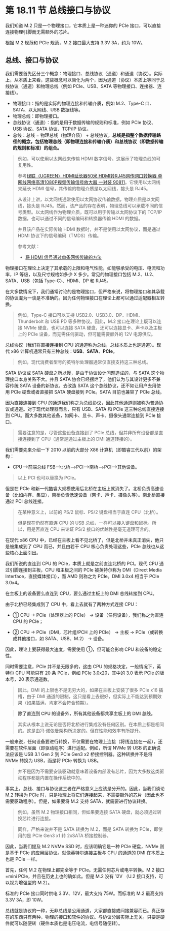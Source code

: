 # 第 18.11 节 总线接口与协议

我们知道 M.2 只是一个物理接口，它本质上是一种迷你的 PCIe 接口，可以直接连接物理引脚而无需额外的芯片。

根据 M.2 规范和 PCIe 规范，M.2 接口最大支持 3.3V 3A，约为 10W。



## 总线、接口与协议

我们需要首先区分三个概念：物理接口、总线协议（通道）和通道（协议）。实际上，从本质上来看，这些概念可以简化为两个，因为通道（协议）本质上等同于总线协议（通道）和物理总线（例如 PCIe、USB、SATA 等物理接口、连接器、连接线）。


- 物理接口：指的是实际的物理连接和传输介质，例如 M.2、Type-C 口、SATA、以太网线、USB 数据线等。
- 物理总线：即物理接口。
- 总线协议（通道）：指的是用于数据传输的规则和标准，例如 PCIe 协议、USB 协议、SATA 协议、TCP/IP 协议。
- 总线：总线 = 物理总线（物理介质） + 总线协议。**总线是指整个数据传输路径的概念，包括物理总线（即物理连接和传输介质）和总线协议（即数据传输的规则和标准）的组合。**


>例如，可以使用以太网线来传输 HDMI 数字信号。这展示了物理总线的可复用性。
>
>参考[绿联（UGREEN）HDMI延长器50米 HDMI转RJ45网传网口转换器 单网线网络高清1080P视频传输信号放大器 一对装 90811](https://item.jd.com/100053619301.html)。它使用以太网线来延长 HDMI 信号，其传输的物理介质是以太网线，接头是 RJ45。
>
>从设计上讲，以太网线通常使用以太网协议传输数据，物理介质是以太网线，接头是 RJ45。然而，该产品的存在表明，物理总线可以承载不同的信号类型。以太网线作为物理介质，既可以用于传输以太网协议下的 TCP/IP 数据，也可以通过不同的信号编码和转换器传输 HDMI 的数据。
>
>并且该产品在实际传输 HDMI 数据时，并不是使用以太网协议，而是通过 HDMI 协议下的信号编码（TMDS）传输。
>
>参考文献：
>
>- [将 HDMI 信号通过单条网线传输的方法](https://patents.google.com/patent/CN101572074A/zh)


物理接口在理论上决定了其承载的上限和电气性能，如能够承受的电压、电流和功率，IP 等级，以及尺寸规格如多少 X 多少。常见的物理接口包括 M.2、U.2、SATA、USB（包括 Type-C）、HDMI、DP 和 RJ45。

在大多数情况下，我们通常讨论的是物理接口，但严格来说，将物理接口和其承载的协议混为一谈是不准确的。因为任何物理接口在理论上都可以通过适配器相互转换。

>例如，Type-C 接口可以支持 USB2.0、USB3.0、DP、HDMI、Thunderbolt 和 USB PD 等多种协议。因此，M.2 接口在理论上既可以连接 NVMe 硬盘，也可以连接 SATA 硬盘，还可以连接显卡、声卡以及主板上的 PCIe 设备，而无需任何驱动，但可能需要额外的 12V 电源供应。

总线协议（我们将直接连接到 CPU 的通道称为总线，总线本质上也是通道）。现代 x86 计算机通常只有三种总线：**USB**、**SATA**、**PCIe**。

>例如，现代消费者型号的英特尔处理器通常仅直接支持这三种总线。

SATA 协议或 SATA 硬盘之所以慢，是由于协议设计问题造成的，与 SATA 这个物理接口本身关系不大。并且 SATA 协会已经摆烂了，他们认为与其设计更多不兼容传统 SATA 设备的新协议，去改造 SATA 这个总线协议，还不如让用户去用使用 PCIe 硬盘或者直接把 SATA 硬盘接到 PCIe。SATA 目前也兼容了 PCIe 总线。

因为直接连接到 CPU 的通道我们称之为总线协议，因此其他通道则被称为普通协议或通道。对于现代处理器而言，只有 USB、SATA 和 PCIe 这三种总线直接连接到 CPU。而大多数其他设备，如网卡、显卡、声卡、摄像头通常连接到 PCIe 接口。

>需要注意的是，尽管这些设备连接到了 PCIe 总线，但并非所有设备都是直接连接到了 CPU（通常是通过主板上的 DMI 通道转接的）。

我们需要先来介绍一下 2010 以前的大部分 X86 计算机（即酷睿三代以前）的架构：

- CPU——>前端总线 FSB—>北桥—>PCI—>南桥—>PCI—>其他设备。

>以上 PCI 也可以替换为 PCIe。

但是在 PCIe 和新一代酷睿大规模使用后北桥在主板上就消失了。北桥负责高速设备（比如内存、集显），南桥负责低速设备（网卡、声卡、摄像头等）。南北桥直接通过 PCI 总线连接。

>在某种意义上，以前的 PS/2 鼠标、PS/2 键盘相当于直连 CPU（北桥）。
>
>但是现在仍然有直连 CPU 的 USB 总线，一样可以接入键盘和鼠标。所以，用是否直连 CPU 来论证 PS/2 接口的优越性是毫无道理可言的。

在现代 x86 CPU 中，已经在主板上看不见北桥了，但是北桥并未真正消失，他只是被集成到了 CPU 而已，并且由若干 CPU 核心负责处理这些，PCIe 总线也从这些核心上面引出。

我们所说的直连到 CPU 的 PCIe，本质上就是之前直连北桥的 PCI。现代 CPU 通过引脚连接到主板，CPU 和主板之间的 PCIe 被英特尔称为 DMI（Direct Media Interface，直接媒体接口），而 AMD 则称之为 PCIe。DMI 3.0x4 相当于 PCIe 3.0x4。

在主板上的设备要么直连到 CPU，要么通过主板上的 DMI 总线转接到 CPU。

由于北桥已经集成到了 CPU 中，看上去就有了两种方式连接 CPU：

- ① CPU -> PCIe（处理器上的 PCIe） -> 设备（任何设备），我们称之为直连 CPU 的 PCIe；

- ② CPU -> PCIe（DMI，芯片组/PCH 上的 PCIe） -> 主板 -> PCIe（或转换成其他接口，如 SATA、USB、M.2） -> 设备。

因此，理论上要获得最大速度，需要使用 ①，但可能会影响 CPU 和设备的稳定性。

同时需要注意，PCIe 并不是无限多的，这由 CPU 的规格决定，一般情况下，英特尔 CPU 可能只有 20 条 PCIe，例如 PCIe 3.0x20，其中的 3.0 表示 PCIe 的版本号，20 表示通道数。

>因此，DMI 的上限也不是无穷大的，如果在主板上安装了很多 PCIe x16 插槽，由于 DMI 通道的限制，这只是看上去很好，但实际上不能达到预期效果（如果插满，肯定不会符合预期）。

>**除了直连到 CPU 的设备外，所有其他设备都共享主板上的 DMI 总线。**

>其实从根本上说无论是否将北桥进行集成没有任何区别。在本质上都是相同的。这是由冯·诺依曼架构所决定的。但在性能和效率有所提升。

一般来说，任何设备要进行转换，不仅需要在物理上连接（将线连接在一起），还需要在软件层面（即驱动程序）进行适配。例如，所谓 NVMe 转 USB 的正确说法应该是 USB 3.1 Gen 2 到 PCIe Gen3 x2 桥接控制器。这种转换并不是将 NVMe 转换为 USB，而是将 PCIe 转换为 USB。

>并不是因为不需要安装驱动就意味着设备内部没有芯片，因为大多数这类驱动程序都是内置在操作系统中的。

事实上，总线、接口与协议这三者在严格意义上应该是分开的。因此，当我们谈论 M.2 转换为 PCIe 时，只是物理上将它们连接起来，不需要额外的芯片（因此也不需要驱动程序）。但是，如果要将 M.2 支持 SATA，就需要进行协议转换。

>例如，虽然 M.2 物理接口相同，但如果要连接 SATA 硬盘，就必须通过转换芯片进行连接。

>同样，严格来说并不是 SATA 转换为 M.2，而是 SATA 转换为 PCIe，即使用的是 PCIe Gen3 x1 转 2xSATA 桥接控制器。

因此，当我们提及 M.2 NVMe SSD 时，应该明确它是一种 PCIe 硬盘，NVMe 则是基于 PCIe 的应用层协议。就像英特尔连接主板与 CPU 的通道的 DMI 在本质上也是 PCIe 一样。

首先，任何 M.2 在物理上都完全等于 PCIe。无需任何芯片或电平转换。M.2 接口=mini PCIe，并且在历史上也的确如此。但是 M.2 没有 12V （U.2 接口支持，可以视为增强型的 M.2）。

标准的 PCIe 接口同时供电 3.3V、12V，最大支持 75W。而标准的 M.2 最高支持 3.3V 3A，即 10W。

总线就是协议的一种，无非总线是公用通道，大家都直接或间接兼容而已。真正存在的东西只有两种，物理的接口和软件的协议。与协议分层实际上无关。只要是硬件就可以随便转（硬件本质也是电压电流，电信号随便转）。
